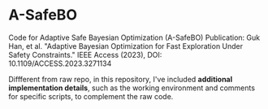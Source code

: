# A-SafeBO
Code for Adaptive Safe Bayesian Optimization (A-SafeBO)
Publication: Guk Han, et al. "Adaptive Bayesian Optimization for Fast Exploration Under Safety Constraints." IEEE Access (2023), DOI: 10.1109/ACCESS.2023.3271134

Diffferent from raw repo, in this repository, I've included **additional implementation details**, such as the working environment and comments for specific scripts, to complement the raw code.
